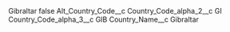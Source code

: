 <?xml version="1.0" encoding="UTF-8"?>
<CustomMetadata xmlns="http://soap.sforce.com/2006/04/metadata" xmlns:xsi="http://www.w3.org/2001/XMLSchema-instance" xmlns:xsd="http://www.w3.org/2001/XMLSchema">
    <label>Gibraltar</label>
    <protected>false</protected>
    <values>
        <field>Alt_Country_Code__c</field>
        <value xsi:nil="true"/>
    </values>
    <values>
        <field>Country_Code_alpha_2__c</field>
        <value xsi:type="xsd:string">GI</value>
    </values>
    <values>
        <field>Country_Code_alpha_3__c</field>
        <value xsi:type="xsd:string">GIB</value>
    </values>
    <values>
        <field>Country_Name__c</field>
        <value xsi:type="xsd:string">Gibraltar</value>
    </values>
</CustomMetadata>
